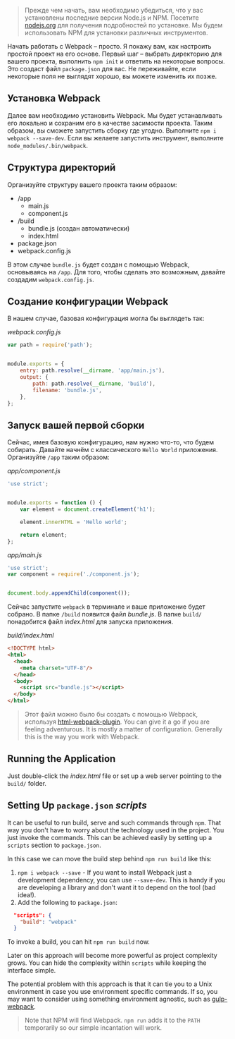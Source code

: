 > Прежде чем начать, вам необходимо убедиться, что у вас установлены последние версии Node.js и NPM. Посетите [nodejs.org](http://nodejs.org/) для получения подробностей по установке. Мы будем использовать NPM для установки различных инструментов.

Начать работать с Webpack – просто. Я покажу вам, как настроить простой проект на его основе. Первый шаг – выбрать директорию для вашего проекта, выполнить `npm init` и ответить на некоторые вопросы. Это создаст файл `package.json` для вас. Не переживайте, если некоторые поля не выглядят хорошо, вы можете изменить их позже.

## Установка Webpack

Далее вам необходимо установить Webpack. Мы будет устанавливать его локально и сохраним его в качестве засимости проекта. Таким образом, вы сможете запустить сборку где угодно. Выполните `npm i webpack --save-dev`. Если вы желаете запустить инструмент, выполните `node_modules/.bin/webpack`.

## Структура директорий

Организуйте структуру вашего проекта таким образом:

- /app
  - main.js
  - component.js
- /build
  - bundle.js (создан автоматически)
  - index.html
- package.json
- webpack.config.js

В этом случае `bundle.js` будет создан с помощью Webpack, основываясь на `/app`. Для того, чтобы сделать это возможным, давайте создадим `webpack.config.js`.

## Создание конфигурации Webpack

В нашем случае, базовая конфигурация могла бы выглядеть так:

*webpack.config.js*

```javascript
var path = require('path');


module.exports = {
    entry: path.resolve(__dirname, 'app/main.js'),
    output: {
        path: path.resolve(__dirname, 'build'),
        filename: 'bundle.js',
    },
};
```

## Запуск вашей первой сборки

Сейчас, имея базовую конфигурацию, нам нужно что-то, что будем собирать. Давайте начнём с классического `Hello World` приложения. Организуйте `/app` таким образом:

*app/component.js*

```javascript
'use strict';


module.exports = function () {
    var element = document.createElement('h1');

    element.innerHTML = 'Hello world';

    return element;
};
```

*app/main.js*

```javascript
'use strict';
var component = require('./component.js');


document.body.appendChild(component());

```

Сейчас запустите `webpack` в терминале и ваше приложение будет собрано. В папке `/build` появится файл *bundle.js*. В папке `build/` понадобится файл *index.html* для запуска приложения.

*build/index.html*

```html
<!DOCTYPE html>
<html>
  <head>
    <meta charset="UTF-8"/>
  </head>
  <body>
    <script src="bundle.js"></script>
  </body>
</html>
```

> Этот файл можно было бы создать с помощью Webpack, используя [html-webpack-plugin](https://www.npmjs.com/package/html-webpack-plugin). You can give it a go if you are feeling adventurous. It is mostly a matter of configuration. Generally this is the way you work with Webpack.

## Running the Application

Just double-click the *index.html* file or set up a web server pointing to the `build/` folder.

## Setting Up `package.json` *scripts*

It can be useful to run build, serve and such commands through `npm`. That way you don't have to worry about the technology used in the project. You just invoke the commands. This can be achieved easily by setting up a `scripts` section to `package.json`.

In this case we can move the build step behind `npm run build` like this:

1. `npm i webpack --save` - If you want to install Webpack just a development dependency, you can use `--save-dev`. This is handy if you are developing a library and don't want it to depend on the tool (bad idea!).
2. Add the following to `package.json`:

```json
  "scripts": {
    "build": "webpack"
  }
```

To invoke a build, you can hit `npm run build` now.

Later on this approach will become more powerful as project complexity grows. You can hide the complexity within `scripts` while keeping the interface simple.

The potential problem with this approach is that it can tie you to a Unix environment in case you use environment specific commands. If so, you may want to consider using something environment agnostic, such as [gulp-webpack](https://www.npmjs.com/package/gulp-webpack).

> Note that NPM will find Webpack. `npm run` adds it to the `PATH` temporarily so our simple incantation will work.
